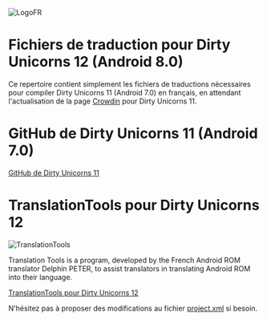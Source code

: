 ![LogoFR](https://img11.hostingpics.net/pics/78054920170905DUOreoFR500.jpg)

# Fichiers de traduction pour Dirty Unicorns 12 (Android 8.0) #

Ce repertoire contient simplement les fichiers de traductions nécessaires
pour compiler Dirty Unicorns 11 (Android 7.0) en français, en attendant l'actualisation de la page [Crowdin](https://crowdin.com/project/dirtyunicorns/fr#) pour Dirty Unicorns 11.

# GitHub de Dirty Unicorns 11 (Android 7.0) #

[GitHub de Dirty Unicorns 11](https://github.com/DirtyUnicorns/android_manifest/tree/n)

# TranslationTools pour Dirty Unicorns 12 #
![TranslationTools](http://img4.hostingpics.net/pics/32262620161014194915TranslationToolspourDirtyUnicorns11.png)


Translation Tools is a program, developed by the French Android ROM translator Delphin PETER, to assist translators in translating Android ROM into their language.

[TranslationTools pour Dirty Unicorns 12](https://github.com/DelphinPETER/TranslationTools/tree/du80)

N'hésitez pas à proposer des modifications au fichier [project.xml](https://github.com/DelphinPETER/TranslationTools/blob/du80/project.xml) si besoin.

